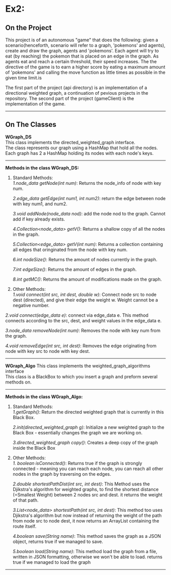 # Ex2:
## **On the Project**
 This project is of an autonomous "game" that does the following:
 given a scenario(henceforth, scenario will refer to a graph, 'pokemons' and agents), create and draw the graph, agents and 'pokemons'.
 Each agent will try to eat (by reaching) the pokemon that is placed on an edge in the graph.
 As agents eat and reach a certain threshold, their speed increases. 
 The the directive of the game is to earn a higher score by eating a maximum amount of 'pokemons' and calling the move function as little times as possible in the given time    limit.is  
 
 The first part of the project (api directory) is an implementation of a directional weighted graph, a continuation of pevious projects in the repository.
 The second part of the project (gameClient) is the implementation of the game.
***

## **On The Classes**
 **WGraph_DS**  
 This class implements the directed_weighted_graph interface.  
 The class represents our graph using a HashMap that hold all the nodes.    
 Each graph has 2 a HashMap holding its nodes with each node's keys.   
 ***
 
**Methods in the class WGraph_DS:**    
 1. Standard Methods:  
   _1.node_data getNode(int num)_: Returns the node_info of node with key num.     
  
    _2.edge_data getEdge(int num1, int num2)_: return the edge between node with key num1, and num2. 
        
    _3.void addNode(node_data nod)_:  add the node nod to the graph. Cannot add if key already exists.  
    
    _4.Collection<node_data> getV()_: Returns a shallow copy of all the nodes in the graph.
    
    _5.Collection<edge_data> getV(int num)_: Returns a collection containing all edges that oringinated from the node with key num.
    
    _6.int nodeSize()_: Returns the amount of nodes currently in the graph.
    
    _7.int edgeSize()_: Returns the amount of edges in the graph.
    
    _8.int getMC()_: Returns the amount of modifications made on the graph.
    
  
  2. Other Methods:   
    _1.void connect(int src, int dest, double w)_: Connect node src to node dest (directed), and give their edge the weight w. Weight cannot be a negative number. 
    
   _2.void connect(edge_data e)_: connect via edge_data e. This method connects according to the src, dest, and weight values in the edge_data e.
     
   _3.node_data removeNode(int num)_: Removes the node with key num from the graph.  
      
   _4.void removeEdge(int src, int dest)_: Removes the edge originating from node with key src to node with key dest. 
    
   ***
 **WGraph_Algo** 
  This class implements the weighted_graph_algorithms interface  
  This class is a BlackBox to which you insert a graph and preform several methods on.
***
**Methods in the class WGraph_Algo:**
1. Standard Methods:  
    _1.getGraph()_: Return the directed weighted graph that is currently in this Black Box.
    
     _2.init(directed_weighted_graph g)_: Initialize a new weighted graph to the Black Box - essentially changes the graph we are working on.  
      
     _3.directed_weighted_graph copy()_: Creates a deep copy of the graph inside the Black Box  
    
 2. Other Methods:  
  _1. boolean isConnected()_: Returns true if the graph is strongly connected - meaning you can reach each node, you can reach all other nodes in the graph by traversing on the       edges. 
   
    _2.double shortestPathDist(int src, int dest)_: This Method uses the Djikstra's algorithm for weighted graphs, to find the shortest distance 
    (=Smallest Weight) between 2 nodes src and dest.
    it returns the weight of that path.  
    
    _3.List<node_data> shortestPath(int src, int dest)_: This method too uses Djikstra's algorithm but now instead of returning
    the weight of the path from node src to node dest, it now returns an ArrayList containing the route itself.  
    
    _4.boolean save(String name)_: This method saves the graph as a JSON object, returns true if we managed to save.
    
    _5.boolean load(String name)_: This method load the graph from a file, written in JSON formatting, otherwise we won't be able to load. returns true if we managed to load the        graph
    
***
